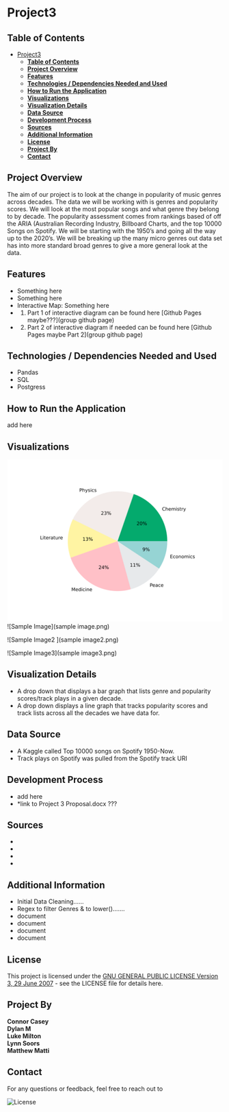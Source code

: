 # Project3

## **Table of Contents**

- [Project3](#project3)
  - [**Table of Contents**](#table-of-contents)
  - [**Project Overview**](#project-overview)
  - [**Features**](#features)
  - [**Technologies / Dependencies Needed and Used**](#technologies--dependencies-needed-and-used)
  - [**How to Run the Application**](#how-to-run-the-application)
  - [**Visualizations**](#visualizations)
  - [**Visualization Details**](#visualization-details)
  - [**Data Source**](#data-source)
  - [**Development Process**](#development-process)
  - [**Sources**](#sources)
  - [**Additional Information**](#additional-information)
  - [**License**](#license)
  - [**Project By**](#project-by)
  - [**Contact**](#contact)

## **Project Overview**
The aim of our project is to look at the change in popularity of music genres across decades. The data we will be working with is genres and popularity scores. We will look at the most popular songs and what genre they belong to by decade. The popularity assessment comes from rankings based of off the ARIA (Australian Recording Industry, Billboard Charts, and the top 10000 Songs on Spotify. We will be starting with the 1950’s and going all the way up to the 2020’s. We will be breaking up the many micro genres out data set has into more standard broad genres to give a more general look at the data.


## **Features**
* Something here
* Something here
* Interactive Map: Something here
* 1. Part 1 of interactive diagram can be found here [Github Pages maybe???](group github page)
* 2. Part 2 of interactive diagram if needed can be found here [Github Pages maybe Part 2](group github page)

## **Technologies / Dependencies Needed and Used**
* Pandas
* SQL
* Postgress

## **How to Run the Application**
add here

## **Visualizations**
![Sample Pie Chart](images/img_piechart.svg)
![Sample Image](sample image.png)

![Sample Image2 ](sample image2.png)

![Sample Image3](sample image3.png)

## **Visualization Details**
- A drop down that displays a bar graph that lists genre and popularity scores/track plays in a given decade.
- A drop down displays a line graph that tracks popularity scores and track lists across all the decades we have data for.

## **Data Source**
  - A Kaggle called Top 10000 songs on Spotify 1950-Now. 
  - Track plays on Spotify was pulled from the Spotify track URI

## **Development Process**
* add here
* *link to Project 3 Proposal.docx ???

## **Sources**
*
*
*
*

## **Additional Information**
* Initial Data Cleaning......
* Regex to filter Genres & to lower().......
* document
* document
* document
* document


## **License**
This project is licensed under the [GNU GENERAL PUBLIC LICENSE Version 3, 29 June 2007](./LICENSE) - see the LICENSE file for details here.

## **Project By**
**Connor Casey**<br>
**Dylan M**<br>
**Luke Milton**<br>
**Lynn Soors**<br>
**Matthew Matti**



## **Contact**
For any questions or feedback, feel free to reach out to 

![License](https://img.shields.io/badge/license-GPL%203-blue)
